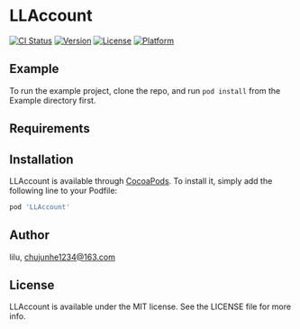 # LLAccount

[![CI Status](https://img.shields.io/travis/lilu/LLAccount.svg?style=flat)](https://travis-ci.org/lilu/LLAccount)
[![Version](https://img.shields.io/cocoapods/v/LLAccount.svg?style=flat)](https://cocoapods.org/pods/LLAccount)
[![License](https://img.shields.io/cocoapods/l/LLAccount.svg?style=flat)](https://cocoapods.org/pods/LLAccount)
[![Platform](https://img.shields.io/cocoapods/p/LLAccount.svg?style=flat)](https://cocoapods.org/pods/LLAccount)

## Example

To run the example project, clone the repo, and run `pod install` from the Example directory first.

## Requirements

## Installation

LLAccount is available through [CocoaPods](https://cocoapods.org). To install
it, simply add the following line to your Podfile:

```ruby
pod 'LLAccount'
```

## Author

lilu, chujunhe1234@163.com

## License

LLAccount is available under the MIT license. See the LICENSE file for more info.
